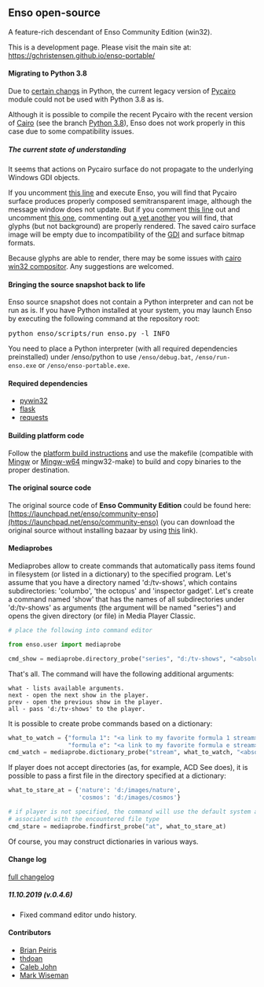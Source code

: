 ## Enso open-source

A feature-rich descendant of Enso Community Edition (win32). 

This is a development page. Please visit the main site at: https://gchristensen.github.io/enso-portable/

#### Migrating to Python 3.8

Due to [certain changs](https://github.com/python/cpython/commit/bf8e82f976b37856c7d35cdf88a238cb6f57fe65)
in Python, the current legacy version of [Pycairo](https://cairographics.org/pycairo/) 
module could not be used with Python 3.8 as is.

Although it is possible to compile the recent Pycairo with the recent version of [Cairo](https://www.cairographics.org/) 
(see the branch [Python 3.8](https://github.com/GChristensen/enso-portable/tree/python-3.8)),
Enso does not work properly in this case due to some compatibility issues.

##### The current state of understanding

It seems that actions on Pycairo surface do not propagate to the underlying Windows GDI objects.

If you uncomment [this line](https://github.com/GChristensen/enso-portable/blob/a0fa6c570bce205af0af11072e79bedd3d20a60b/enso/enso/messages/primarywindow.py#L372)
 and execute Enso, you will find that Pycairo surface produces 
properly composed semitransparent image, although the message window does not update. 
But if you comment [this line](https://github.com/GChristensen/enso-portable/blob/a0fa6c570bce205af0af11072e79bedd3d20a60b/enso/enso/messages/primarywindow.py#L369) 
out and uncomment [this one](https://github.com/GChristensen/enso-portable/blob/a0fa6c570bce205af0af11072e79bedd3d20a60b/platform/win32/Graphics/TransparentWindow/TransparentWindow.cxx#L178),
commenting out [a yet another](https://github.com/GChristensen/enso-portable/blob/a0fa6c570bce205af0af11072e79bedd3d20a60b/platform/win32/Graphics/TransparentWindow/TransparentWindow.cxx#L180)
you will find, that glyphs (but not background) are properly rendered. The saved cairo
surface image will be empty due to incompatibility of the [GDI](https://github.com/GChristensen/enso-portable/blob/a0fa6c570bce205af0af11072e79bedd3d20a60b/platform/win32/Graphics/TransparentWindow/TransparentWindow.cxx#L495)
and surface bitmap formats.

Because glyphs are able to render, there may be some issues with [cairo win32 compositor](https://github.com/GChristensen/enso-portable/blob/a0fa6c570bce205af0af11072e79bedd3d20a60b/platform/win32/Graphics/cairo/cairo/src/win32/cairo-win32-gdi-compositor.c).
Any suggestions are welcomed.  


#### Bringing the source snapshot back to life

Enso source snapshot does not contain a Python interpreter and can not be run as is. 
If you have Python installed at your system, you may launch Enso by executing
the following command at the repository root: 
<pre>
python enso/scripts/run_enso.py -l INFO
</pre>
You need to place a Python interpreter (with all required dependencies preinstalled)
under /enso/python to use `/enso/debug.bat`, `/enso/run-enso.exe` or `/enso/enso-portable.exe`. 

#### Required dependencies

* [pywin32](https://github.com/mhammond/pywin32)
* [flask](http://flask.pocoo.org/)
* [requests](http://docs.python-requests.org/en/master/)

#### Building platform code

Follow the [platform build instructions](platform/README.win32) and use the makefile 
(compatible with [Mingw](http://www.mingw.org) or [Mingw-w64](https://mingw-w64.org)
mingw32-make) to build and copy binaries to the proper destination. 

#### The original source code

The original source code of **Enso Community Edition** could be found here:
[https://launchpad.net/enso/community-enso](https://launchpad.net/enso/community-enso) (you can download the original source without installing bazaar by using [this](https://bazaar.launchpad.net/%7Ecommunityenso/enso/community-enso/tarball/145?start_revid=145) link).

#### Mediaprobes

Mediaprobes allow to create commands that automatically pass items found in filesystem 
(or listed in a dictionary) to the specified program. Let's assume that you have a directory 
named 'd:/tv-shows', which contains subdirectories: 'columbo', 'the octopus' and 'inspector gadget'.
Let's create a command named 'show' that has the names of all subdirectories under 'd:/tv-shows'
as arguments (the argument will be named "series") and opens the given directory (or file) in 
Media Player Classic.

```python
# place the following into command editor

from enso.user import mediaprobe

cmd_show = mediaprobe.directory_probe("series", "d:/tv-shows", "<absolute path to MPC-HC>")
```
That's all. The command will have the following additional arguments:

    what - lists available arguments.
    next - open the next show in the player.
    prev - open the previous show in the player.
    all - pass 'd:/tv-shows' to the player.

It is possible to create probe commands based on a dictionary:

```python
what_to_watch = {"formula 1": "<a link to my favorite formula 1 stream>",
                 "formula e": "<a link to my favorite formula e stream>"}
cmd_watch = mediaprobe.dictionary_probe("stream", what_to_watch, "<absolute path to my network player>")
```

If player does not accept directories (as, for example, ACD See does), it is possible to pass a first file in the directory specified at a dictionary:

```python
what_to_stare_at = {'nature': 'd:/images/nature',
                    'cosmos': 'd:/images/cosmos'}

# if player is not specified, the command will use the default system application 
# associated with the encountered file type
cmd_stare = mediaprobe.findfirst_probe("at", what_to_stare_at)
```

Of course, you may construct dictionaries in various ways.

#### Change log
[full changelog](changelog.md)

##### 11.10.2019 (v.0.4.6)
* Fixed command editor undo history.

#### Contributors

* [Brian Peiris](https://github.com/brianpeiris)
* [thdoan](https://github.com/thdoan)
* [Caleb John](https://github.com/CalebJohn)
* [Mark Wiseman](https://github.com/mawiseman)